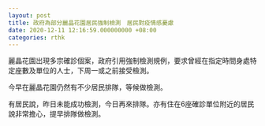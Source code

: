 ```yaml
---
layout: post
title: 政府為部分麗晶花園居民強制檢測　居民對疫情感憂慮
date: 2020-12-11 12:16:59.000000000 +08:00
categories: rthk
---
```


麗晶花園岀現多宗確診個案，政府引用強制檢測規例，要求曾經在指定時間身處特定座數及單位的人士，下周一或之前接受檢測。

今早在麗晶花園仍然有不少居民排隊，等候做檢測。

有居民說，昨日未能成功檢測，今日再來排隊。亦有住在6座確診單位附近的居民說非常擔心，提早排隊做檢測。
